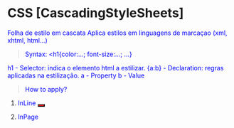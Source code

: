 # CSS [CascadingStyleSheets]
Folha de estilo em cascata
Aplica estilos em linguagens de marcaçao (xml, xhtml, html...)

> Syntax:
<h1{color:...; font-size:...; ...}

h1 - Selector: indica o elemento html a estilizar.
{a:b} - Declaration: regras aplicadas na estilização.
a - Property
b - Value

> How to apply?

1) InLine
    <button style="background-color: red;"></button>

2) InPage
    <style>
        p{color: blue;}
        .btn-green{background-color: green} 
<!-- to declare as a class, its necessary to put the point at the beginning -->
       #btn-red{background-color: red}
<!-- to declare as a id, its necessary to put the hash at the beginning -->
    </style>

<p>
    ... <!-- (will turn blue) -->
</p>
<button class="btn-green">
    ... <!-- (will turn green) -->
</button>

3) In Link
<!-- Its not necessary to apply the style tag <style> in the css file. -->

h1{
    color:red
} /*selector*/

.color-green ul li a{
    color:green
} /*class*/

#color-black{
    color: black;
} /*id*/

#link-home{
    color: black;
} /*id*/



**Responsividade
**Mobile First - desenvolver primeiro para os dispositivos móveis depois para as telas maiores.
**DevTools - ferramentas de desenvolvimento (f12) ou botao direito > inspecionar ou ...

# VIEWPORT
MetaTag
<meta name="viewport" content="width=device-width, initial-scale=1.0">

# SPECIFICS STYLES...
global.css [html,body]
header.css
index.css [main?]
footer.css

# MEDIA QUERY
Define custom styles for differents types of devices and medias.
**Tamanhos de tela específicos.
**Tipos de dispositivos específicos.

ex.: 
@media screen and (min-width: 992px){
    body{
        color: ...;
    }
}


__Take note!__
[BreakpointsCss]: screen limits.
Default: 992px is even the limit of a TABLET. (more than this is a DESKTOP).

``Relative position: follows the default flow of screen design.``
``Absolute position: has a fixed position.``